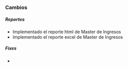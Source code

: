 <h3>Cambios</h3>
<h5>Reportes</h5>
<ul>
    <li>Implementado el reporte html de Master de Ingresos</li>
    <li>Implementado el reporte excel de Master de Ingresos</li>
</ul>

<h5>Fixes</h5>
<ul>
<li></li>
</ul>